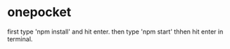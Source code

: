 # onepocket
first type 'npm install' and hit enter.
then type 'npm start' thhen hit enter in terminal.
